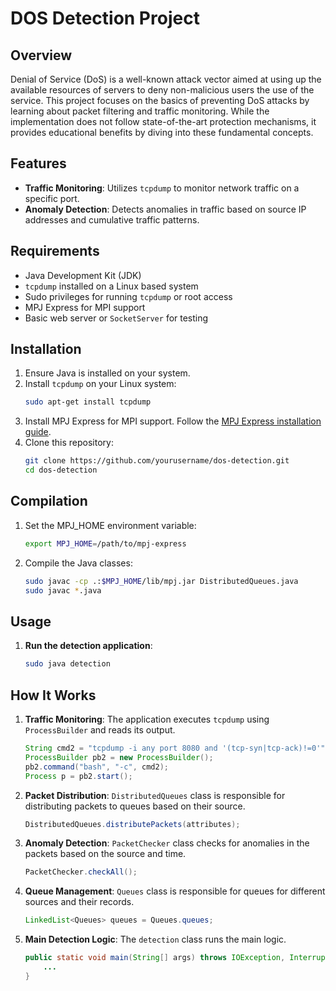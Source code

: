 # DOS Detection Project

## Overview

Denial of Service (DoS) is a well-known attack vector aimed at using up the available resources of servers to deny non-malicious users the use of the service. This project focuses on the basics of preventing DoS attacks by learning about packet filtering and traffic monitoring. While the implementation does not follow state-of-the-art protection mechanisms, it provides educational benefits by diving into these fundamental concepts.

## Features

- **Traffic Monitoring**: Utilizes `tcpdump` to monitor network traffic on a specific port.
- **Anomaly Detection**: Detects anomalies in traffic based on source IP addresses and cumulative traffic patterns.

## Requirements

- Java Development Kit (JDK)
- `tcpdump` installed on a Linux based system
- Sudo privileges for running `tcpdump` or root access
- MPJ Express for MPI support
- Basic web server or `SocketServer` for testing

## Installation

1. Ensure Java is installed on your system.
2. Install `tcpdump` on your Linux system:
   ```sh
   sudo apt-get install tcpdump
   ```
3. Install MPJ Express for MPI support. Follow the [MPJ Express installation guide](https://github.com/kevinmilner/mpj-express/tree/master).
4. Clone this repository:
   ```sh
   git clone https://github.com/yourusername/dos-detection.git
   cd dos-detection
   ```

## Compilation

1. Set the MPJ_HOME environment variable:
   ```sh
   export MPJ_HOME=/path/to/mpj-express
   ```
2. Compile the Java classes:
   ```sh
   sudo javac -cp .:$MPJ_HOME/lib/mpj.jar DistributedQueues.java 
   sudo javac *.java
   ```

## Usage

1. **Run the detection application**:
   ```sh
   sudo java detection
   ```

## How It Works

1. **Traffic Monitoring**:
   The application executes `tcpdump` using `ProcessBuilder` and reads its output.
   ```java
   String cmd2 = "tcpdump -i any port 8080 and '(tcp-syn|tcp-ack)!=0'";
   ProcessBuilder pb2 = new ProcessBuilder();
   pb2.command("bash", "-c", cmd2);
   Process p = pb2.start();
   ```
2. **Packet Distribution**:
   `DistributedQueues` class is responsible for distributing packets to queues based on their source.
   ```java
   DistributedQueues.distributePackets(attributes);
   ```
3. **Anomaly Detection**:
   `PacketChecker` class checks for anomalies in the packets based on the source and time.
   ```java
   PacketChecker.checkAll();
   ```
4. **Queue Management**:
   `Queues` class is responsible for queues for different sources and their records.
   ```java
   LinkedList<Queues> queues = Queues.queues;
   ```
5. **Main Detection Logic**:
   The `detection` class runs the main logic.
   ```java
   public static void main(String[] args) throws IOException, InterruptedException {
       ...
   }
   ```
